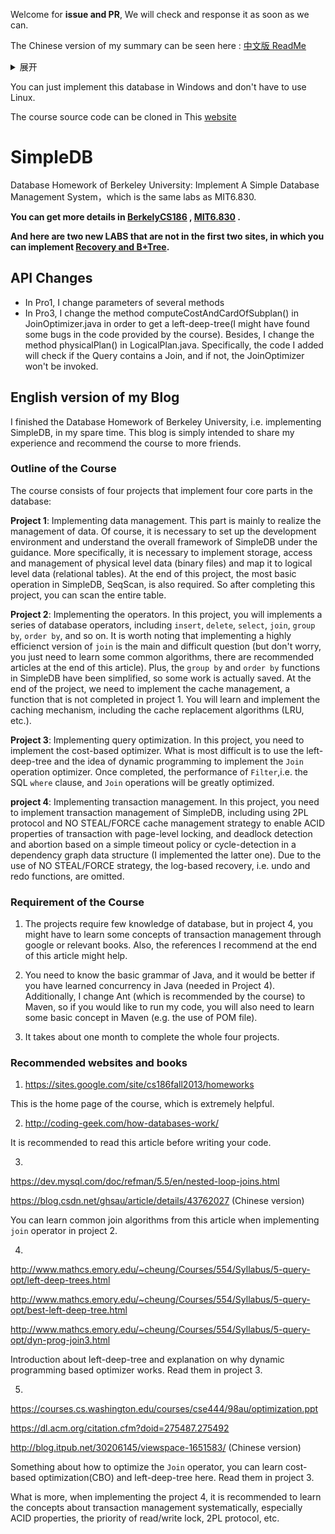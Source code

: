 Welcome for **issue and PR**, We will check and response it as soon as we can.

The Chinese version of my summary can be seen here : [中文版 ReadMe](https://blog.csdn.net/xpy870663266/article/details/78163423)

<details> <summary>展开</summary>
    可以在Windows上完成，课程源代码可以从git clone from https://github.com/MIT-DB-Class/simple-db-hw
</details>

You can just implement this database in Windows and don't have to use Linux.

The course source code can be cloned in This [website](https://github.com/MIT-DB-Class/simple-db-hw)

# SimpleDB

Database Homework of Berkeley University: Implement A Simple Database Management System，which is the same labs as MIT6.830.

**You can get more details in [BerkelyCS186](https://sites.google.com/site/cs186fall2013/homeworks) , [MIT6.830](https://ocw.mit.edu/courses/electrical-engineering-and-computer-science/6-830-database-systems-fall-2010/assignments/) .**

**And here are two new LABS that are not in the first two sites, in which you can implement [Recovery and B+Tree](https://github.com/ryancooper/course-info).**


## API Changes
+ In Pro1, I change parameters of several methods
+ In Pro3, I change the method computeCostAndCardOfSubplan() in JoinOptimizer.java in order to get a left-deep-tree(I might have found some bugs in the code provided by the course). Besides, I change the method physicalPlan() in LogicalPlan.java. Specifically, the code I added will check if the Query contains a Join, and if not, the JoinOptimizer won't be invoked.


## English version of my Blog

I finished the Database Homework of Berkeley University, i.e. implementing SimpleDB, in my spare time. This blog is simply intended to share my experience and recommend the course to more friends.

### Outline of the Course

The course consists of four projects that implement four core parts in the database:

**Project 1**: Implementing data management. This part is mainly to realize the management of data. Of course, it is necessary to set up the development environment and understand the overall framework of SimpleDB under the guidance. More specifically, it is necessary to implement storage, access and management of physical level data (binary files) and map it to logical level data (relational tables). At the end of this project, the most basic operation in SimpleDB, SeqScan, is also required. So after completing this project, you can scan the entire table.

**Project 2**: Implementing the operators. In this project, you will implements a series of database operators, including `insert`, `delete`, `select`, `join`, `group by`, `order by`, and so on. It is worth noting that implementing a highly efficienct version of `join` is the main and difficult question (but don't worry, you just need to learn some common algorithms, there are recommended articles at the end of this article). Plus, the `group by` and `order by` functions in SimpleDB have been simplified, so some work is actually saved. At the end of the project, we need to implement the cache management, a function that is not completed in project 1. You will learn and implement the caching mechanism, including the cache replacement algorithms (LRU, etc.).

**Project 3**: Implementing query optimization. In this project, you need to implement the cost-based optimizer. What is most difficult is to use the left-deep-tree and the idea of dynamic programming to implement the `Join` operation optimizer. Once completed, the performance of `Filter`,i.e. the SQL `where` clause, and `Join` operations will be greatly optimized.


**project 4**: Implementing transaction management. In this project, you need to implement transaction management of SimpleDB, including using 2PL protocol and NO STEAL/FORCE cache management strategy to enable ACID properties of transaction with page-level locking, and deadlock detection and abortion based on a simple timeout policy or cycle-detection in a dependency graph data structure (I implemented the latter one). Due to the use of NO STEAL/FORCE strategy, the log-based recovery, i.e. undo and redo functions, are omitted.

### Requirement of the Course

1. The projects require few knowledge of database, but in project 4, you might have to learn some concepts of transaction management through google or relevant books. Also, the references I recommend at the end of this article might help.

2. You need to know the basic grammar of Java, and it would be better if you have learned concurrency in Java (needed in Project 4). Additionally, I change Ant (which is recommended by the course) to Maven, so if you would like to run my code, you will also need to learn some basic concept in Maven (e.g. the use of POM file).

3. It takes about one month to complete the whole four projects.

### Recommended websites and books

1. https://sites.google.com/site/cs186fall2013/homeworks

This is the home page of the course, which is extremely helpful.

2. http://coding-geek.com/how-databases-work/

It is recommended to read this article before writing your code.

3. 

https://dev.mysql.com/doc/refman/5.5/en/nested-loop-joins.html 

https://blog.csdn.net/ghsau/article/details/43762027 (Chinese version)


You can learn common join algorithms from this article when implementing `join` operator in project 2.


4. 

http://www.mathcs.emory.edu/~cheung/Courses/554/Syllabus/5-query-opt/left-deep-trees.html

http://www.mathcs.emory.edu/~cheung/Courses/554/Syllabus/5-query-opt/best-left-deep-tree.html

http://www.mathcs.emory.edu/~cheung/Courses/554/Syllabus/5-query-opt/dyn-prog-join3.html

Introduction about left-deep-tree and explanation on why dynamic programming based optimizer works. Read them in project 3.

5. 

https://courses.cs.washington.edu/courses/cse444/98au/optimization.ppt

https://dl.acm.org/citation.cfm?doid=275487.275492

http://blog.itpub.net/30206145/viewspace-1651583/ (Chinese version)

Something about how to optimize the `Join` operator, you can learn cost-based optimization(CBO) and left-deep-tree here. Read them in project 3.



What is more, when implementing the project 4, it is recommended to learn the concepts about transaction management systematically, especially ACID properties, the priority of read/write lock, 2PL protocol, etc.
